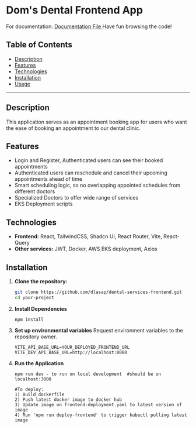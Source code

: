 # Dom's Dental Frontend App

For documentation: <a href='https://docs.google.com/document/d/1kuxg5S8xTBo_8tzfEUvX9ZkATqh2mjzJO5ewUWe_cDs/edit?usp=sharing'> Documentation File </a>
Have fun browsing the code!

## Table of Contents

- [Description](#description)
- [Features](#features)
- [Technologies](#technologies)
- [Installation](#installation)
- [Usage](#usage)

---

## Description

This application serves as an appointment booking app for users who want the ease of booking an appointment
to our dental clinic.

## Features

- Login and Register, Authenticated users can see their booked appointments
- Authenticated users can reschedule and cancel their upcoming appointments ahead of time
- Smart scheduling logic, so no overlapping appointed schedules from different doctors
- Specialized Doctors to offer wide range of services
- EKS Deployment scripts

## Technologies

- **Frontend:** React, TailwindCSS, Shadcn UI, React Router, Vite, React-Query
- **Other services:** JWT, Docker, AWS EKS deployment, Axios

## Installation

1. **Clone the repository:**
   ```bash
   git clone https://github.com/dlasap/dental-services-frontend.git
   cd your-project
   ```
2. **Install Dependencies**
   ```
   npm install
   ```
3. **Set up environmental variables**
   Request environment variables to the repository owner.

   ```
   VITE_API_BASE_URL=YOUR_DEPLOYED_FRONTEND_URL
   VITE_DEV_API_BASE_URL=http://localhost:8080
   ```

4. **Run the Application**
   ````
   npm run dev - to run on local development  #should be on localhost:3000

   #To deploy:
   1) Build dockerfile
   2) Push latest docker image to docker hub
   3) Update image on frontend-deployment.yaml to latest version of image
   4) Run 'npm run deploy-frontend' to trigger kubectl pulling latest image
   ````
